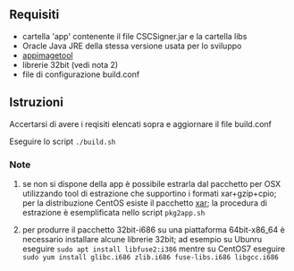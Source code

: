 
## Requisiti

- cartella 'app' contenente il file CSCSigner.jar e la cartella libs
- Oracle Java JRE della stessa versione usata per lo sviluppo
- [appimagetool](https://github.com/Appimage/AppImageKit/releases)
- librerie 32bit (vedi nota 2)
- file di configurazione build.conf

## Istruzioni

Accertarsi di avere i reqisiti elencati sopra e aggiornare il file build.conf

Eseguire lo script `./build.sh`

### Note

1. se non si dispone della app è possibile estrarla dal pacchetto per OSX utilizzando tool di estrazione che supportino i formati xar+gzip+cpio; per la distribuzione CentOS esiste il pacchetto [xar](https://copr.fedorainfracloud.org/coprs/scx/xar/); la procedura di estrazione è esemplificata nello script `pkg2app.sh`

2. per produrre il pacchetto 32bit-i686 su una piattaforma 64bit-x86_64 è necessario installare alcune librerie 32bit; ad esempio su Ubunru eseguire `sudo apt install libfuse2:i386` mentre su CentOS7 eseguire `sudo yum install glibc.i686 zlib.i686 fuse-libs.i686 libgcc.i686`


